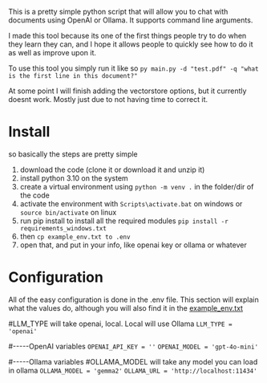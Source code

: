 This is a pretty simple python script that will allow you to chat with documents using OpenAI or Ollama. It supports command line arguments.

I made this tool because its one of the first things people try to do when they learn they can, and I hope it allows people to quickly see how to do it as well as improve upon it.

To use this tool you simply run it like so
`py main.py -d "test.pdf" -q "what is the first line in this document?"`

At some point I will finish adding the vectorstore options, but it currently doesnt work. Mostly just due to not having time to correct it.

# Install

so basically the steps are pretty simple

1. download the code (clone it or download it and unzip it)
2. install python 3.10 on the system
3. create a virtual environment using `python -m venv .` in the folder/dir of the code
4. activate the environment with `Scripts\activate.bat` on windows or `source bin/activate` on linux
5. run pip install to install all the required modules `pip install -r requirements_windows.txt`
6. then `cp example_env.txt to .env`
7. open that, and put in your info, like openai key or ollama or whatever


# Configuration

All of the easy configuration is done in the .env file. This section will explain what the values do, although you will also find it in the [example_env.txt](example_env.txt)

#LLM_TYPE will take openai, local. Local will use Ollama
`LLM_TYPE = 'openai'`

#-----OpenAI variables
`OPENAI_API_KEY = ''`
`OPENAI_MODEL = 'gpt-4o-mini'`

#-----Ollama variables
#OLLAMA_MODEL will take any model you can load in ollama
`OLLAMA_MODEL = 'gemma2'`
`OLLAMA_URL = 'http://localhost:11434'`
